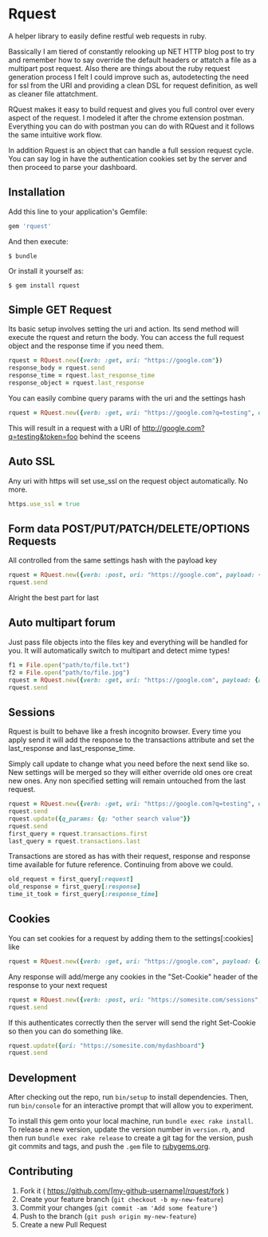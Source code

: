 # Rquest

A helper library to easily define restful web requests in ruby.

Bassically I am tiered of constantly relooking up NET HTTP blog post to try and remember how to say override the default headers or attatch a file as a multipart post request. Also there are things about the ruby request generation process I felt I could improve such as, autodetecting the need for ssl from the URI and providing a clean DSL for request definition, as well as cleaner file attatchment.

RQuest makes it easy to build request and gives you full control over every aspect of the request. I modeled it after the chrome extension postman. Everything you can do with postman you can do with RQuest and it follows the same intuitive work flow.

In addition Rquest is an object that can handle a full session request cycle. You can say log in have the authentication cookies set by the server and then proceed to parse your dashboard.

## Installation

Add this line to your application's Gemfile:

```ruby
gem 'rquest'
```

And then execute:

    $ bundle

Or install it yourself as:

    $ gem install rquest

## Simple GET Request

Its basic setup involves setting the uri and action. Its send method will execute the rquest and return the body. You can access the full request object and the response time if you need them.

```ruby
rquest = RQuest.new({verb: :get, uri: "https://google.com"})
response_body = rquest.send
response_time = rquest.last_response_time
response_object = rquest.last_response
```

You can easily combine query params with the uri and the settings hash

```ruby
rquest = RQuest.new({verb: :get, uri: "https://google.com?q=testing", q_params: {token: "foo"}})
```

This will result in a request with a URI of http://google.com?q=testing&token=foo behind the sceens

## Auto SSL
Any uri with https will set use_ssl on the request object automatically. No more.

```ruby
https.use_ssl = true
```

## Form data POST/PUT/PATCH/DELETE/OPTIONS Requests

All controlled from the same settings hash with the payload key

```ruby
rquest = RQuest.new({verb: :post, uri: "https://google.com", payload: {a_field: "stuff", another_field: "more stuff"} })
rquest.send
```

Alright the best part for last

## Auto multipart forum

Just pass file objects into the files key and everything will be handled for you. It will automatically switch to multipart and detect mime types!

```ruby
f1 = File.open("path/to/file.txt")
f2 = File.open("path/to/file.jpg")
rquest = RQuest.new({verb: :get, uri: "https://google.com", payload: {a_field: "stuff", another_field: "more stuff"}, files: {file_field_1: f1, file_field_2: f2} })
rquest.send
```

## Sessions

Rquest is built to behave like a fresh incognito browser. Every time you apply send it will add the response to the transactions attribute and set the last_response and last_response_time.

Simply call update to change what you need before the next send like so. New settings will be merged so they will either override old ones ore creat new ones. Any non specified setting will remain untouched from the last request.

```ruby
rquest = RQuest.new({verb: :get, uri: "https://google.com?q=testing", q_params: {token: "foo"}})
rquest.send
rquest.update({q_params: {q: "other search value"}}
rquest.send
first_query = rquest.transactions.first
last_query = rquest.transactions.last
```

Transactions are stored as has with their request, response and response time available for future reference. Continuing from above we could.

```ruby
old_request = first_query[:request]
old_response = first_query[:response]
time_it_took = first_query[:response_time]
```

## Cookies

You can set cookies for a request by adding them to the settings[:cookies] like

```ruby
rquest = RQuest.new({verb: :get, uri: "https://google.com", payload: {a_field: "stuff", another_field: "more stuff"}, cookies: {"MySpecialCookie" => "SomeSuperSecretValue"} })
```

Any response will add/merge any cookies in the "Set-Cookie" header of the response to your next request

```ruby
rquest = RQuest.new({verb: :post, uri: "https://somesite.com/sessions", payload: {username: "foobar", password: "SuperSecret"}})
rquest.send
```
If this authenticates correctly then the server will send the right Set-Cookie so then you can do something like.

```ruby
rquest.update({uri: "https://somesite.com/mydashboard"}
rquest.send
```

## Development

After checking out the repo, run `bin/setup` to install dependencies. Then, run `bin/console` for an interactive prompt that will allow you to experiment.

To install this gem onto your local machine, run `bundle exec rake install`. To release a new version, update the version number in `version.rb`, and then run `bundle exec rake release` to create a git tag for the version, push git commits and tags, and push the `.gem` file to [rubygems.org](https://rubygems.org).

## Contributing

1. Fork it ( https://github.com/[my-github-username]/rquest/fork )
2. Create your feature branch (`git checkout -b my-new-feature`)
3. Commit your changes (`git commit -am 'Add some feature'`)
4. Push to the branch (`git push origin my-new-feature`)
5. Create a new Pull Request
